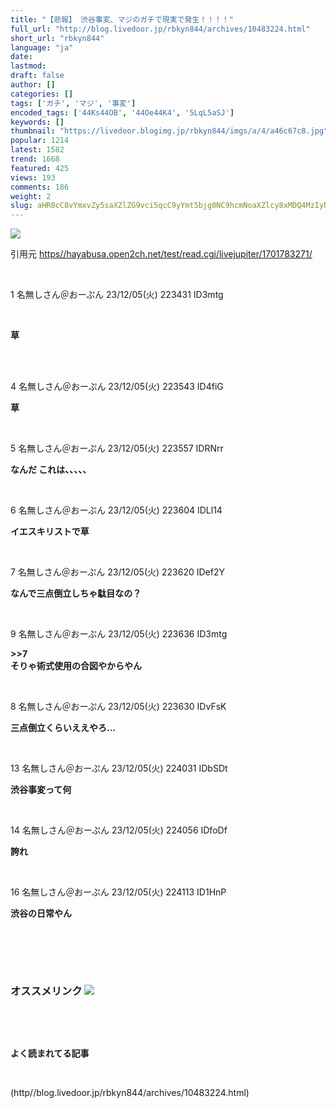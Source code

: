 ```yaml
---
title: "【悲報】 渋谷事変、マジのガチで現実で発生！！！！"
full_url: "http://blog.livedoor.jp/rbkyn844/archives/10483224.html"
short_url: "rbkyn844"
language: "ja"
date: 
lastmod: 
draft: false
author: []
categories: []
tags: ['ガチ', 'マジ', '事変']
encoded_tags: ['44Ks44OB', '44Oe44K4', '5LqL5aSJ']
keywords: []
thumbnail: "https://livedoor.blogimg.jp/rbkyn844/imgs/a/4/a46c67c8.jpg"
popular: 1214
latest: 1582
trend: 1668
featured: 425
views: 193
comments: 186
weight: 2
slug: aHR0cC8vYmxvZy5saXZlZG9vci5qcC9yYmt5bjg0NC9hcmNoaXZlcy8xMDQ4MzIyNC5odG1s
---
```


![](https://livedoor.blogimg.jp/rbkyn844/imgs/a/4/a46c67c8.jpg)

<div><p>引用元 <a href='https//hayabusa.open2ch.net/test/read.cgi/livejupiter/1701783271/' target='_blank' title=''>https//hayabusa.open2ch.net/test/read.cgi/livejupiter/1701783271/ </a> </p><br><p class='res1'>1 名無しさん＠おーぷん 23/12/05(火) 223431 ID3mtg </p> <p class='res2'><b> </b></p><blockquote class='twitter-tweet'><b><a href='https//twitter.com/yeskiri/status/1731934294078067021?t=HS3pCQJ8Qn_7k8f-WNukiw&s=19'></a></b></blockquote><b> <br><p>草 </p></b><br> <br> <p class='res1'>4 名無しさん＠おーぷん 23/12/05(火) 223543 ID4fiG </p> <p class='res2'><b> 草 </b></p><br> <p class='res1'>5 名無しさん＠おーぷん 23/12/05(火) 223557 IDRNrr </p> <p class='res2'><b> なんだ これは、、、、、 </b></p><br> <p class='no-pc'></p> <p class='res1'>6 名無しさん＠おーぷん 23/12/05(火) 223604 IDLl14 </p> <p class='res2'><b> イエスキリストで草 </b></p><br> <p class='res1'>7 名無しさん＠おーぷん 23/12/05(火) 223620 IDef2Y </p> <p class='res2'><b> なんで三点倒立しちゃ駄目なの？ </b></p><br> <p class='res1'>9 名無しさん＠おーぷん 23/12/05(火) 223636 ID3mtg </p> <p class='res2'><b> >>7<br>そりゃ術式使用の合図やからやん </b></p><br> <p class='res1'>8 名無しさん＠おーぷん 23/12/05(火) 223630 IDvFsK </p> <p class='res2'><b> 三点倒立くらいええやろ… </b></p><br> <p class='res1'>13 名無しさん＠おーぷん 23/12/05(火) 224031 IDbSDt </p> <p class='res2'><b> 渋谷事変って何 </b></p><br> <p class='res1'>14 名無しさん＠おーぷん 23/12/05(火) 224056 IDfoDf </p> <p class='res2'><b> 誇れ </b></p><br> <p class='res1'>16 名無しさん＠おーぷん 23/12/05(火) 224113 ID1HnP </p> <p class='res2'><b> 渋谷の日常やん </b></p><br> <p id='5077e33f033c4e934bb013c7c4eb8bbd'> </p><br> <br> <p class='no-pc'></p> <h3 class='linkh'>オススメリンク <img src='http//blog.livedoor.jp/rbkyn844/ftp/fusagikom-fikergh.png'></h3> <p class='link2'> </p><br> <p class='no-pc'></p> <p class='no-pc'><br><p><b>よく読まれてる記事</b></p><br></p> </div>

(http//blog.livedoor.jp/rbkyn844/archives/10483224.html)

